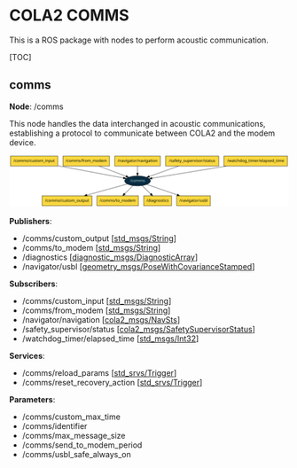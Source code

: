 # COLA2 COMMS

This is a ROS package with nodes to perform acoustic communication.

[TOC]

[//]: <> (comms start)

## comms

**Node**: /comms

This node handles the data interchanged in acoustic communications, establishing a protocol to communicate between COLA2 and the modem device.

![comms](doc/readme/comms.svg)

**Publishers**:

* /comms/custom_output [[std_msgs/String](http://docs.ros.org/noetic/api/std_msgs/html/msg/String.html)]
* /comms/to_modem [[std_msgs/String](http://docs.ros.org/noetic/api/std_msgs/html/msg/String.html)]
* /diagnostics [[diagnostic_msgs/DiagnosticArray](http://docs.ros.org/noetic/api/diagnostic_msgs/html/msg/DiagnosticArray.html)]
* /navigator/usbl [[geometry_msgs/PoseWithCovarianceStamped](http://docs.ros.org/noetic/api/geometry_msgs/html/msg/PoseWithCovarianceStamped.html)]

**Subscribers**:

* /comms/custom_input [[std_msgs/String](http://docs.ros.org/noetic/api/std_msgs/html/msg/String.html)]
* /comms/from_modem [[std_msgs/String](http://docs.ros.org/noetic/api/std_msgs/html/msg/String.html)]
* /navigator/navigation [[cola2_msgs/NavSts](http://api.iquarobotics.com/202401/api/cola2_msgs/html/msg/NavSts.html)]
* /safety_supervisor/status [[cola2_msgs/SafetySupervisorStatus](http://api.iquarobotics.com/202401/api/cola2_msgs/html/msg/SafetySupervisorStatus.html)]
* /watchdog_timer/elapsed_time [[std_msgs/Int32](http://docs.ros.org/noetic/api/std_msgs/html/msg/Int32.html)]

**Services**:

* /comms/reload_params [[std_srvs/Trigger](http://docs.ros.org/noetic/api/std_srvs/html/srv/Trigger.html)]
* /comms/reset_recovery_action [[std_srvs/Trigger](http://docs.ros.org/noetic/api/std_srvs/html/srv/Trigger.html)]

**Parameters**:

* /comms/custom_max_time
* /comms/identifier
* /comms/max_message_size
* /comms/send_to_modem_period
* /comms/usbl_safe_always_on

[//]: <> (comms end)
